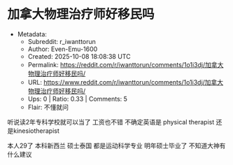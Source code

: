 # 加拿大物理治疗师好移民吗

- Metadata:
  - Subreddit: r_iwanttorun
  - Author: Even-Emu-1600
  - Created: 2025-10-08 18:08:38 UTC
  - Permalink: https://reddit.com/r/iwanttorun/comments/1o1i3dj/加拿大物理治疗师好移民吗/
  - URL: https://www.reddit.com/r/iwanttorun/comments/1o1i3dj/加拿大物理治疗师好移民吗/
  - Ups: 0 | Ratio: 0.33 | Comments: 5
  - Flair: 不懂就问


听说读2年专科学校就可以当了 工资也不错 不确定英语是 physical therapist
还是kinesiotherapist

本人29了 本科新西兰 硕士泰国 都是运动科学专业 明年硕士毕业了
不知道大神有什么建议

